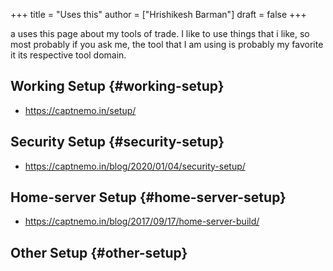 +++
title = "Uses this"
author = ["Hrishikesh Barman"]
draft = false
+++

a uses this page about my tools of trade. I like to use things that i like, so most probably if you ask me, the tool that I am using is probably my favorite it its respective tool domain.


## Working Setup {#working-setup}

-   <https://captnemo.in/setup/>


## Security Setup {#security-setup}

-   <https://captnemo.in/blog/2020/01/04/security-setup/>


## Home-server Setup {#home-server-setup}

-   <https://captnemo.in/blog/2017/09/17/home-server-build/>


## Other Setup {#other-setup}
